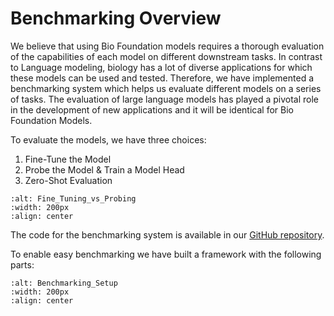 # Benchmarking Overview

We believe that using Bio Foundation models requires a thorough evaluation of the capabilities of each model on different downstream tasks. In contrast to Language modeling, biology has a lot of diverse applications for which these models can be used and tested. Therefore, we have implemented a benchmarking system which helps us evaluate different models on a series of tasks.
The evaluation of large language models has played a pivotal role in the development of new applications and it will be identical for Bio Foundation Models.

To evaluate the models, we have three choices:
1. Fine-Tune the Model
2. Probe the Model & Train a Model Head
3. Zero-Shot Evaluation

```{image} ./assets/Fine-Tune_Probing.jpg
:alt: Fine_Tuning_vs_Probing
:width: 200px
:align: center
```

The code for the benchmarking system is available in our [GitHub repository](https://github.com/helicalAI/helical/tree/release/helical/benchmark).

To enable easy benchmarking we have built a framework with the following parts:

```{image} ./assets/Benchmarking.jpg
:alt: Benchmarking_Setup
:width: 200px
:align: center
```
